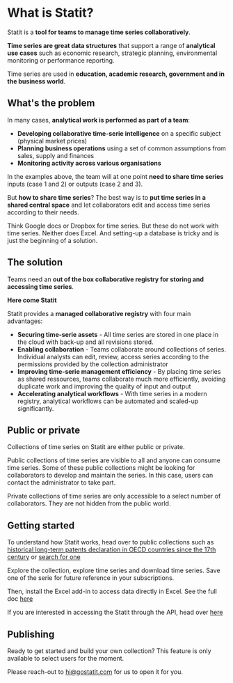 # **What is Statit?**

Statit is a **tool for teams to manage time series collaboratively**.

**Time series are great data structures** that support a range of **analytical use cases** such as economic research, strategic planning, environmental monitoring or performance reporting.

Time series are used in **education, academic research, government and in the business world**.


## What's the problem

In many cases, **analytical work is performed as part of a team**:

- **Developing collaborative time-serie intelligence** on a specific subject (physical market prices)
- **Planning business operations** using a set of common assumptions from sales, supply and finances
- **Monitoring activity across various organisations**

In the examples above, the team will at one point **need to share time series** inputs (case 1 and 2) or outputs (case 2 and 3).

But **how to share time series**? The best way is to **put time series in a shared central space** and let collaborators edit and access time series according to their needs.

Think Google docs or Dropbox for time series. But these do not work with time series. Neither does Excel. And setting-up a database is tricky and is just the beginning of a solution.


## The solution

Teams need an **out of the box collaborative registry for storing and accessing time series**.

**Here come Statit**

Statit provides a **managed collaborative registry** with four main advantages:

- **Securing time-serie assets** - All time series are stored in one place in the cloud with back-up and all revisions stored.
- **Enabling collaboration** - Teams collaborate around collections of series. Individual analysts can edit, review, access series according to the permissions provided by the collection administrator
- **Improving time-serie management efficiency** - By placing time series as shared ressources, teams collaborate much more efficiently, avoiding duplicate work and improving the quality of input and output
- **Accelerating analytical workflows** - With time series in a modern registry, analytical workflows can be  automated and scaled-up significantly.


## Public or private

Collections of time series on Statit are either public or private.

Public collections of time series are visible to all and anyone can consume time series. Some of these public collections might be looking for collaborators to develop and maintain the series. In this case, users can contact the administrator to take part.

Private collections of time series are only accessible to a select number of collaborators. They are not hidden from the public world.



## Getting started

To understand how Statit works, head over to public collections such as [historical long-term patents declaration in OECD countries since the 17th century](https://gostatit.com/cdi/patents) or [search for one](https://gostatit.com/search)

Explore the collection, explore time series and download time series. Save one of the serie for future reference in your subscriptions.

Then, install the Excel add-in to access data directly in Excel. See the full doc [here](gs_excel.md)

If you are interested in accessing the Statit through the API, head over [here](gs_api.md)


## Publishing

Ready to get started and build your own collection? This feature is only available to select users for the moment.

Please reach-out to [hi@gostatit.com](mailto:hi@gostatit.com) for us to open it for you.
